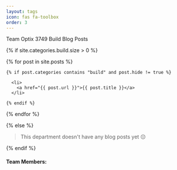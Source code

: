 ```yaml
---
layout: tags
icon: fas fa-toolbox
order: 3
---
```


<p> Team Optix 3749 Build Blog Posts </p>

{% if site.categories.build.size > 0 %}

  {% for post in site.posts %}

    {% if post.categories contains "build" and post.hide != true %}

      <li>
        <a href="{{ post.url }}">{{ post.title }}</a>
      </li>

    {% endif %}

  {% endfor %}

{% else %}

  <blockquote>This department doesn't have any blog posts yet 😔</blockquote>

{% endif %}

<h4>Team Members:</h4>
<table style="text-align: center;">
  <tr id="table">

  </tr>
</table>

<script>

  var data = ["Adrita C", "Broden G", "Anika S", "Krish P"];

  var list = document.getElementById("table");

  data.forEach((item) => {
    let li = document.createElement("td");
    li.innerText = item;
    list.appendChild(li);
  });

</script>